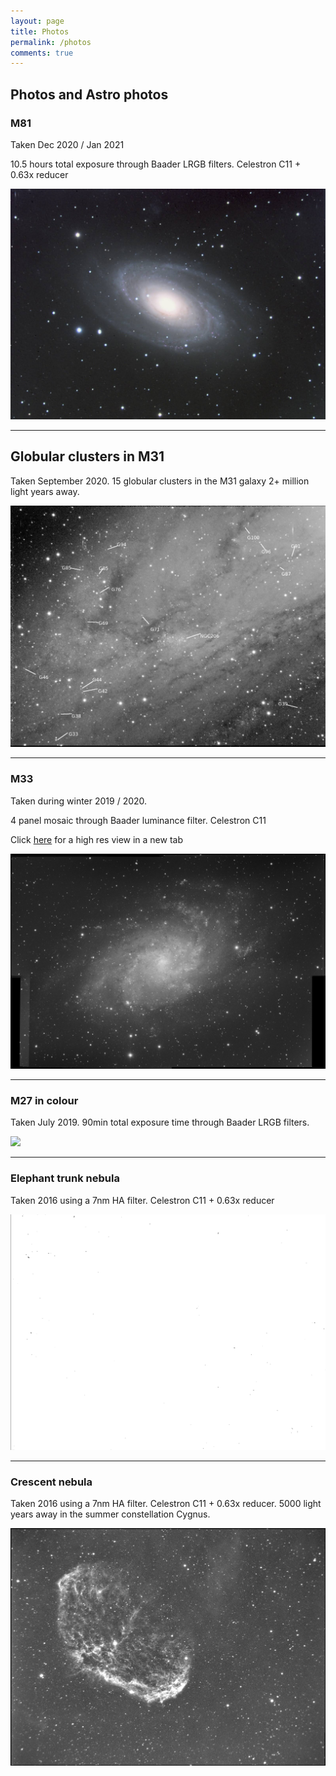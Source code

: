 ```yaml
---
layout: page
title: Photos
permalink: /photos
comments: true
---
```

## Photos and Astro photos

### M81

Taken Dec 2020 / Jan 2021

10.5 hours total exposure through Baader LRGB filters. Celestron C11 + 0.63x reducer

![](/images/photos/M81.jpg)

---

## Globular clusters in M31

Taken September 2020. 15 globular clusters in the M31 galaxy 2+ million light years away.

![](/images/photos/M31-section-annotated.jpeg)

---

### M33

Taken during winter 2019 / 2020.

4 panel mosaic through Baader luminance filter. Celestron C11

Click <a href="/images/photos/M33.jpg" target="_blank">here</a> for a high res view in a new tab

![](/images/photos/M33.jpg)

---

### M27 in colour

Taken July 2019. 90min total exposure time through Baader LRGB filters. 

![](/images/photos/M27-90min-10x3min-LRGB.png)

---

### Elephant trunk nebula

Taken 2016 using a 7nm HA filter. Celestron C11 + 0.63x reducer

![](/images/photos/ElephantTrunk.png)

---

### Crescent nebula

Taken 2016 using a 7nm HA filter. Celestron C11 + 0.63x reducer. 5000 light years away in the summer constellation Cygnus.

![](/images/photos/crescent.jpg)

